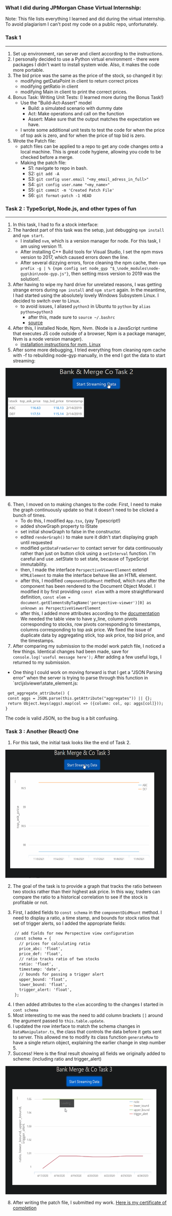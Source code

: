### What I did during JPMorgan Chase Virtual Internship:

Note: This file lists everything I learned and did during the virtual internship. To avoid plagiarism I can't post my code on a public repo, unfortunately.

### Task 1
---

1. Set up environment, ran server and client according to the instructions.
2. I personally decided to use a Python virtual environment - there were packages I didn't want to install system wide. Also, it makes the code more portable.
3. The bid price was the same as the price of the stock, so changed it by:
    * modifying getDataPoint in client to return correct prices
    * modifying getRatio in client
    * modifying Main in client to print the correct prices.
4. Bonus Task: Writing Unit Tests: (I learned more during the Bonus Task!)
    * Use the "Build-Act-Assert" model
        * Build: a simulated scenario with dummy date
        * Act: Make operations and call on the function
        * Assert: Make sure that the output matches the expectation we have.
    * I wrote some additional unit tests to test the code for when the price of top ask is zero, and for when the price of top bid is zero.
5. Wrote the Patch file:
    * patch files can be applied to a repo to get any code changes onto a local machine. This is great code hygiene, allowing you code to be checked before a merge.
    * Making the patch file:
        * S1: navigate to repo in bash.
        * S2: `git add -A`
        * S3: `git config user.email "<my_email_adress_in_full>"`
        * S4: `git config user.name "<my_name>"`
        * S5: `git commit -m 'Created Patch File'`
        * S6: `git format-patch -1 HEAD`

### Task 2 : TypeScript, Node.js, and other types of fun
---

1. In this task, I had to fix a stock interface:
2. The hardest part of this task was the setup, just debugging `npm install` and `npm start`.
    * I installed `nvm`, which is a version manager for node. For this task, I am using version 11.
    * After installing C++ Build tools for Visual Studio, I set the npm msvs version to 2017, which caused errors down the line.
    * After several dizzying errors, force cleaning the npm cache, then `npm prefix -g | % {npm config set node_gyp "$_\node_modules\node-gyp\bin\node-gyp.js"}`, then setting msvs version to 2019 was the solution!.
3. After having to wipe my hard drive for unrelated reasons, I was getting strange errors during `npm install` and `npm start` again. In the meantime, I had started using the absolutely lovely Windows Subsystem Linux. I decided to switch over to Linux.
    * to avoid issues, I aliased `python3` in Ubuntu to `python` by `alias python=python3`
        * after this, made sure to `source ~/.bashrc`
        * [source](https://askubuntu.com/questions/320996/how-to-make-python-program-command-execute-python-3)
4. After this, I installed Node, Npm, Nvm. (Node is a JavaScript runtime that executes JS code outside of a browser, Npm is a package manager, Nvm is a node version manager).
    * [installation instructions for nvm, Linux](https://github.com/nvm-sh/nvm#install--update-script)
5. After some more debugging, I tried everything from cleaning npm cache with -f to rebuilding node-gyp manually, in the end I got the data to start streaming:

<img src="assets/gif/01.gif" width="600" height="400" />

6. Then, I moved on to making changes to the code: First, I need to make the graph continuously update so that it doesn't need to be clicked a bunch of times.
    * To do this, I modified `App.tsx`, (yay Typescript!)
    * added showGraph property to IState
    * set initial showGraph to false in the constructor.
    * edited `renderGraph()` to make sure it didn't start displaying graph until requested
    * modified `getDataFromServer` to contact server for data continuously rather than just on button click using a `setInterval` function. I'm careful and use .setState to set state, because of TypeScript immutability.
    * then, I made the interface `PerspectiveViewerElement` extend `HTMLElement` to make the interface behave like an HTML element.
    * after this, I modified `componentDidMount` method, which runs after the component has been rendered to the Document Object Model. I modified it by first providing `const elem` with a more straightforward definition,
    `const elem = document.getElementsByTagName('perspective-viewer')[0] as unknown as PerspectiveViewerElement`
    * after this, I added more attributes according to the [documentation](https://github.com/finos/perspective/tree/master/packages/perspective#tableviewconfig--view) We needed the table view to have y_line, column pivots corresponding to stocks, row pivots corresponding to timestamps, columns corresponding to top ask price. We fixed the issue of duplicate data by aggregating stick, top ask price, top bid price, and the timestamps.
7. After comparing my submission to the model work patch file, I noticed a few things. Identical changes had been made, save for
`console.log('useful message here');`
After adding a few useful logs, I returned to my submission.

* One thing I could work on moving forward is that I get a "JSON Parsing error" when the server is trying to parse through this function in `src\js\viewer\state_element.js:

``` react
 get_aggregate_attribute() {
 const aggs = JSON.parse(this.getAttribute("aggregates")) || {};
 return Object.keys(aggs).map(col => ({column: col, op: aggs[col]}));
}
```

The code is valid JSON, so the bug is a bit confusing.

### Task 3 : Another (React) One
1. For this task, the initial task looks like the end of Task 2.

<img src="assets/gif/02.gif" width="600" height="400" />

2. The goal of the task is to provide a graph that tracks the ratio between two stocks rather than their highest ask price. In this way, traders can compare the ratio to a historical correlation to see if the stock is profitable or not.

3. First, I added fields to `const schema` in the `componentDidMount` method. I need to display a ratio, a time stamp, and bounds for stock ratios that set of trigger alerts, so I added the appropriate fields:
``` react
    // add fields for new Perspective view configuration
    const schema = {
      // prices for calculating ratio
      price_abc: 'float',
      price_def: 'float',
      // ratio tracks ratio of two stocks
      ratio: 'float',
      timestamp: 'date',
      // bounds for passing a trigger alert
      upper_bound: 'float',
      lower_bound: 'float',
      trigger_alert: 'float',
    };
```
4. I then added attributes to the `elem` according to the changes I started in `cont schema`
5. Most interesting to me was the need to add column brackets `[]`  around the argument passed to `this.table.update`.
6. I updated the row interface to match the schema changes in `DataManipulator.ts`, the class that controls the data before it gets sent to server. This allowed me to modify its class function `generateRow` to have a single return object, explaining the earlier change in step number 5.
7. Success! Here is the final result showing all fields we originally added to scheme: (including ratio and trigger_alert)

<img src="assets/gif/03.gif" width="600" height="400" />

8. After writing the patch file, I submitted my work. [Here is my certificate of completion](/assets/completion.pdf)
